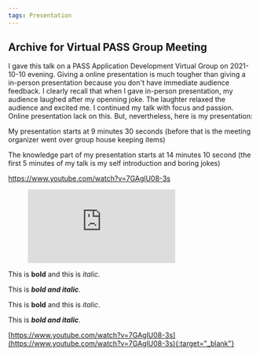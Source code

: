 ```yaml
---
tags: Presentation
---
```


## Archive for Virtual PASS Group Meeting


I gave this talk on a PASS Application Development Virtual Group on 2021-10-10 evening. Giving a online presentation is much tougher than giving a in-person presentation because you don't have 
immediate audience feedback. I clearly recall that when I gave in-person presentation, my audience laughed after my openning joke. The laughter relaxed the audience and excited me.
I continued my talk with focus and passion. Online presentation lack on this. But, nevertheless, here is my presentation:


My presentation starts at 9 minutes 30 seconds (before that is the meeting organizer went over group house keeping items)

The knowledge part of my presentation starts at 14 minutes 10 second  (the first 5 minutes of my talk is my self introduction and boring jokes)

https://www.youtube.com/watch?v=7GAglU08-3s

<!-- blank line -->
<figure class="video_container">
  <iframe src="https://www.youtube.com/watch?v=7GAglU08-3s" frameborder="0" allowfullscreen="true"> </iframe>
</figure>
<!-- blank line -->


This is **bold** and this is _italic_.

This is ***bold and italic***.


This is **bold** and this is _italic_.

This is ***bold and italic***.

[https://www.youtube.com/watch?v=7GAglU08-3s](https://www.youtube.com/watch?v=7GAglU08-3s){:target="_blank"}

